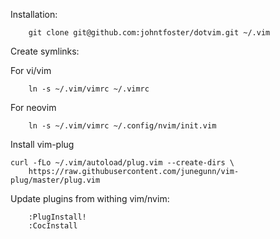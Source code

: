 Installation:

```
    git clone git@github.com:johntfoster/dotvim.git ~/.vim
```

Create symlinks:

For vi/vim
```
    ln -s ~/.vim/vimrc ~/.vimrc
```

For neovim
```
    ln -s ~/.vim/vimrc ~/.config/nvim/init.vim
```

Install vim-plug
```
curl -fLo ~/.vim/autoload/plug.vim --create-dirs \
    https://raw.githubusercontent.com/junegunn/vim-plug/master/plug.vim
```


Update plugins from withing vim/nvim:

```
    :PlugInstall!
    :CocInstall
```
